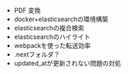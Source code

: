 - PDF 変換
- docker+elasticsearchの環境構築
- elasticsearchの複合検索
- elasticsearchのハイライト
- webpackを使った転送効率
- .nextフォルダ？
- updated_atが更新されない問題の対処
